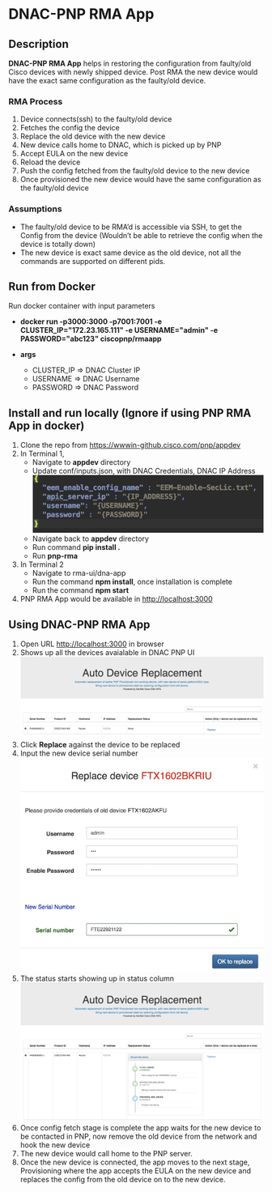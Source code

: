 # DNAC-PNP RMA App

## Description
**DNAC-PNP RMA App** helps in restoring the configuration from faulty/old Cisco devices with newly shipped device. Post RMA the new device would have the exact same configuration as the faulty/old device.

### RMA Process
1. Device connects(ssh) to the faulty/old device
2. Fetches the config the device
3. Replace the old device with the new device
4. New device calls home to DNAC, which is picked up by PNP
5. Accept EULA on the new device
6. Reload the device
7. Push the config fetched from the faulty/old device to the new device
8. Once provisioned the new device would have the same configuration as the faulty/old device


### Assumptions
* The faulty/old device to be RMA’d is accessible via SSH, to get the Config from the device (Wouldn’t be able to retrieve the config when the device is totally down)
* The new device is exact same device as the old device, not all the commands are supported on different pids.

## Run from Docker
Run docker container with input parameters
- **docker run -p3000:3000 -p7001:7001  -e CLUSTER_IP="172.23.165.111" -e USERNAME="admin" -e PASSWORD="abc123"  ciscopnp/rmaapp**

- **args**
    -   CLUSTER_IP              =>  DNAC Cluster IP
    -   USERNAME                =>  DNAC Username
    -   PASSWORD                =>  DNAC Password

## Install and run locally  (Ignore if using PNP RMA App in docker)
1. Clone the repo from https://wwwin-github.cisco.com/pnp/appdev
2. In Terminal 1,
    -   Navigate to **appdev** directory
    -   Update conf/inputs.json, with DNAC Credentials, DNAC IP Address
    ![inputs.json](images/input.jpg)
    -   Navigate back to **appdev** directory
    -   Run command **pip install .**
    -   Run **pnp-rma**
3. In Terminal 2
    -   Navigate to rma-ui/dna-app
    -   Run the command **npm install**, once installation is complete
    -   Run the command **npm start**
4. PNP RMA App would be available in [http://localhost:3000](http://localhost:3000)



## Using DNAC-PNP RMA App

1. Open URL [http://localhost:3000](http://localhost:3000) in browser
2. Shows up all the devices avaialable in DNAC PNP UI
![rma-ui-listview.jpg](images/rma-ui-listview.jpg)
3. Click **Replace** against the device to be replaced
4. Input the new device serial number
![rma-ui-listview.jpg](images/rma-ui-replace.jpg)
5. The status starts showing up in status column
![rma-ui-device-replace.jpg](images/rma-ui-device-replace.jpg)
6. Once config fetch stage is complete the app waits for the new device to be contacted in PNP, now remove the old device from the network and hook the new device
7. The new device would call home to the PNP server.
8. Once the new device is connected, the app moves to the next stage, Provisioning where the app accepts the EULA on the new device and replaces the config from the old device on to the new device.


